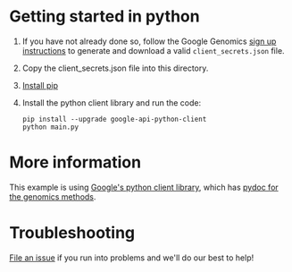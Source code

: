 # Getting started in python

1. If you have not already done so, follow the Google Genomics [sign up instructions](https://cloud.google.com/genomics/install-genomics-tools#authenticate) to generate and download a valid ``client_secrets.json`` file.  

2. Copy the client_secrets.json file into this directory.

3. [Install pip](http://www.pip-installer.org/en/latest/installing.html)

4. Install the python client library and run the code:

    ```
    pip install --upgrade google-api-python-client
    python main.py
    ```

# More information

This example is using
[Google's python client library](https://cloud.google.com/api-client-library/python/),
which has [pydoc for the genomics methods](https://cloud.google.com/resources/api-libraries/documentation/genomics/v1beta/python/latest/).

# Troubleshooting

[File an issue](https://github.com/googlegenomics/getting-started/issues/new)
if you run into problems and we'll do our best to help!
